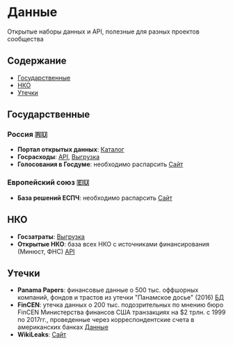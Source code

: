 # Данные
Открытые наборы данных и API, полезные для разных проектов сообщества

## Содержание
* [Государственные](#государственные)
* [НКО](#нко)
* [Утечки](#утечки)

## Государственные

### Россия 🇷🇺
* **Портал открытых данных**: [Каталог](https://data.gov.ru/)
* **Госрасходы**: [API](https://spending.gov.ru/pages/devs_api/), [Выгрузка](https://spending.gov.ru/devs/opendata/)  
* **Голосования в Госдуме**: необходимо распарсить [Сайт](http://vote.duma.gov.ru/)

### Европейский союз 🇪🇺
* **База решений ЕСПЧ**: необходимо распарсить [Сайт](https://hudoc.echr.coe.int/eng#{%22respondent%22:[%22RUS%22],%22documentcollectionid2%22:[%22GRANDCHAMBER%22,%22CHAMBER%22]})

## НКО
* **Госзатраты**: [Выгрузка](https://bulk.clearspending.ru)
* **Открытые НКО**: база всех НКО с источниками финансирования (Минюст, ФНС) [API](https://openngo.ru/opendata/)

## Утечки
* **Panama Papers**: финансовые данные о 500 тыс. оффшорных компаний, фондов и трастов из утечки "Панамское досье" (2016) [БД](https://offshoreleaks.icij.org/pages/database)
* **FinCEN**: утечка данных о 200 тыс. подозрительных по мнению бюро FinCEN Министерства финансов США транзакциях на $2 трлн. с 1999 по 2017гг., проведенные через корреспондентские счета в американских банках [Данные](https://www.icij.org/investigations/fincen-files/download-fincen-files-transaction-data/)
* **WikiLeaks**: [Сайт](https://wikileaks.org/)
